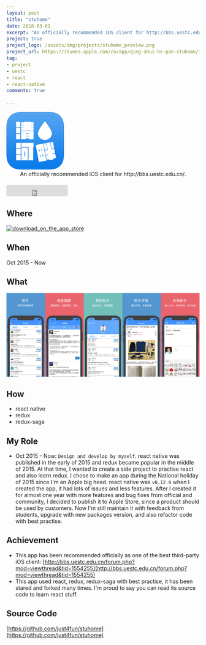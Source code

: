 ```yaml
---
layout: post
title: "stuhome"
date: 2018-03-01
excerpt: "An officially recommended iOS client for http://bbs.uestc.edu.cn/ written in react native, redux and redux-saga."
project: true
project_logo: /assets/img/projects/stuhome_preview.png
project_url: https://itunes.apple.com/cn/app/qing-shui-he-pan-stuhome/id1190564355
tag:
- project
- uestc
- react
- react-native
comments: true

---
```


<img src="/assets/img/projects/stuhome_logo.png" alt="" style="width: 150px;"/>

<center><figcaption>An officially recommended iOS client for http://bbs.uestc.edu.cn/.</figcaption></center>

<iframe src="https://ghbtns.com/github-btn.html?user=just4fun&repo=stuhome&type=star&count=true&size=large" frameborder="0" scrolling="0" width="160px" height="30px" style="margin-top: 20px;"></iframe>


## Where

[<img style="width: 250px; margin: unset;" alt="download_on_the_app_store" src="https://user-images.githubusercontent.com/7512625/27969868-353f554c-637f-11e7-869d-3963933461ca.png">](https://itunes.apple.com/cn/app/qing-shui-he-pan-stuhome/id1190564355)

## When

Oct 2015 - Now

## What

![screenshots](/assets/img/projects/stuhome_preview.png)

## How

- react native
- redux
- redux-saga

## My Role

- Oct 2015 - Now: `Design and develop by myself`. react native was published in the early of 2015 and redux became popular in the middle of 2015. At that time, I wanted to create a side project to practise react and also learn redux. I chose to make an app during the National holiday of 2015 since I'm an Apple big head. react native was `v0.12.0` when I created the app, it had lots of issues and less features. After I created it for almost one year with more features and bug fixes from official and community, I decided to publish it to Apple Store, since a product should be used by customers. Now I'm still maintain it with feedback from students, upgrade with new packages version, and also refactor code with best practise.

## Achievement

- This app has been recommended officially as one of the best third-party iOS client: [http://bbs.uestc.edu.cn/forum.php?mod=viewthread&tid=1554255](http://bbs.uestc.edu.cn/forum.php?mod=viewthread&tid=1554255)
- This app used react, redux, redux-saga with best practise, it has been stared and forked many times. I'm proud to say you can read its source code to learn react stuff.

## Source Code

[https://github.com/just4fun/stuhome](https://github.com/just4fun/stuhome)
